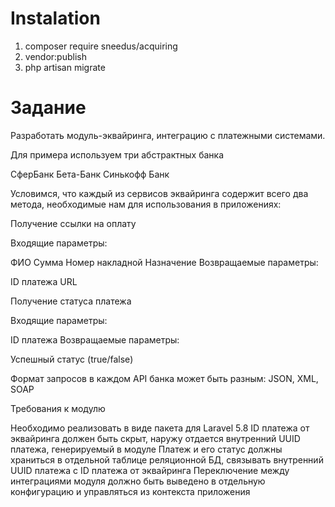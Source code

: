 # Instalation 
1. composer require sneedus/acquiring
2. vendor:publish
3. php artisan migrate



# Задание

 

Разработать модуль-эквайринга, интеграцию с платежными системами.

Для примера используем три абстрактных банка

СферБанк
Бета-Банк
Синькофф Банк
 

Условимся, что каждый из сервисов эквайринга содержит всего два метода, необходимые нам для использования в приложениях:

 

Получение ссылки на оплату

Входящие параметры:

ФИО
Сумма
Номер накладной
Назначение
Возвращаемые параметры:

ID платежа
URL
 

Получение статуса платежа

Входящие параметры:

ID платежа
Возвращаемые параметры:

Успешный статус (true/false)
 

Формат запросов в каждом API банка может быть разным: JSON, XML, SOAP

 

Требования к модулю

Необходимо реализовать в виде пакета для Laravel 5.8
ID платежа от эквайринга должен быть скрыт, наружу отдается внутренний UUID платежа, генерируемый в модуле
Платеж и его статус должны храниться в отдельной таблице реляционной БД, связывать внутренний UUID платежа с ID платежа от эквайринга
Переключение между интеграциями модуля должно быть выведено в отдельную конфигурацию и управляться из контекста приложения
